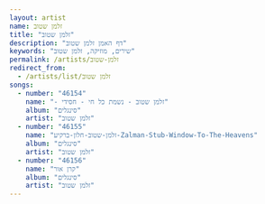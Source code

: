 ```yaml
---
layout: artist
name: זלמן שטוב
title: "זלמן שטוב"
description: "דף האמן זלמן שטוב"
keywords: "שירים, מוזיקה, זלמן שטוב"
permalink: /artists/זלמן-שטוב
redirect_from:
  - /artists/list/זלמן שטוב
songs:
  - number: "46154"
    name: "- זלמן שטוב - נשמת כל חי - חסידי"
    album: "סינגלים"
    artist: "זלמן שטוב"
  - number: "46155"
    name: "זלמן-שטוב-חלון-ברקיע-Zalman-Stub-Window-To-The-Heavens"
    album: "סינגלים"
    artist: "זלמן שטוב"
  - number: "46156"
    name: "קרן אור"
    album: "סינגלים"
    artist: "זלמן שטוב"
---
```


